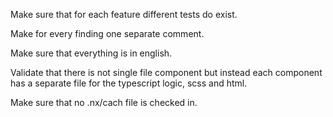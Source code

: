 Make sure that for each feature different tests do exist.

Make for every finding one separate comment.

Make sure that everything is in english.

Validate that there is not single file component but instead each component has a separate file for the typescript logic, scss and html.

Make sure that no .nx/cach file is checked in.

